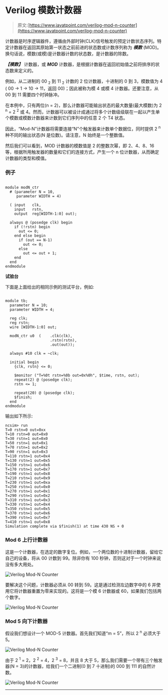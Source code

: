 # Verilog 模数计数器

> 原文:[https://www.javatpoint.com/verilog-mod-n-counter](https://www.javatpoint.com/verilog-mod-n-counter)

计数器是时序逻辑器件，遵循由外部时钟(CLK)信号触发的预定计数状态序列。特定计数器在返回其原始第一状态之前前进的状态数或计数序列称为 ***模数*** (MOD)。换句话说，模数(或模)是计数器计数的状态数，是计数器的除数。

***【模数】*** 计数器，或 ***MOD*** 计数器，是根据计数器在返回初始值之前将排序的状态数来定义的。

例如，从二进制的 00 <sub>2</sub> 到 11 <sub>2</sub> 计数的 2 位计数器，十进制的 0 到 3，模数值为 4 ( 00 → 1 → 10 → 11，返回 00)；因此被称为模 4 或模 4 计数器。还要注意，从 00 到 11 需要四个时钟脉冲。

在本例中，只有两位(n = 2)，那么计数器可能输出状态的最大数量(最大模数)为 2 <sup>n</sup> = 2 <sup>2</sup> 或 4。然而，计数器可以被设计成通过将多个计数级级联在一起以产生单个模数或模数计数器来计数到它们序列中的任意 2 个 T4 状态。

因此，“Mod-N”计数器将需要连接“N”个触发器来计数单个数据位，同时提供 2 <sup>n</sup> 种不同的输出状态(N 是位数)。请注意，N 始终是一个整数值。

然后我们可以看到，MOD 计数器的模数值是 2 的整数次幂，即 2、4、8、16 等，根据所用触发器的数量和它们的连接方式，产生一个 n 位计数器，从而确定计数器的类型和模值。

### 例子

```

module modN_ctr
  # (parameter N = 10,
     parameter WIDTH = 4)

  ( input   clk,
    input   rstn,
   	output  reg[WIDTH-1:0] out);

  always @ (posedge clk) begin
    if (!rstn) begin
      out <= 0;
    end else begin
      if (out == N-1)
        out <= 0;
      else
        out <= out + 1;
    end
  end
endmodule

```

**试验台**

下面是上面给出的相同示例的测试平台，例如:

```

module tb;
  parameter N = 10;
  parameter WIDTH = 4;

  reg clk;
  reg rstn;
  wire [WIDTH-1:0] out;

  modN_ctr u0  ( 	.clk(clk),
                	.rstn(rstn),
                	.out(out));

  always #10 clk = ~clk;

  initial begin
    {clk, rstn} <= 0;

    $monitor ("T=%0t rstn=%0b out=0x%0h", $time, rstn, out);
    repeat(2) @ (posedge clk);
    rstn <= 1;

    repeat(20) @ (posedge clk);
    $finish;
  end
endmodule

```

输出如下所示:

```
ncsim> run
T=0 rstn=0 out=0xx
T=10 rstn=0 out=0x0
T=30 rstn=1 out=0x0
T=50 rstn=1 out=0x1
T=70 rstn=1 out=0x2
T=90 rstn=1 out=0x3
T=110 rstn=1 out=0x4
T=130 rstn=1 out=0x5
T=150 rstn=1 out=0x6
T=170 rstn=1 out=0x7
T=190 rstn=1 out=0x8
T=210 rstn=1 out=0x9
T=230 rstn=1 out=0xa
T=250 rstn=1 out=0x0
T=270 rstn=1 out=0x1
T=290 rstn=1 out=0x2
T=310 rstn=1 out=0x3
T=330 rstn=1 out=0x4
T=350 rstn=1 out=0x5
T=370 rstn=1 out=0x6
T=390 rstn=1 out=0x7
T=410 rstn=1 out=0x8
Simulation complete via $finish(1) at time 430 NS + 0

```

### Mod 6 上行计数器

这是一个计数器，在选定的数字复位。例如，一个两位数的十进制计数器，留给它自己的设备，将从 00 计数到 99。除非你有 100 秒钟，否则这对于一个时钟来说没有多大用处。

![Verilog Mod-N Counter](../Images/fce38cbdb6378e6d98bcccefca5304aa.png)

要解决这个问题，计数器必须从 00 转到 59。这是通过检测左边数字中的 6 并使用它将计数器重置为零来实现的。这将是一个模 6 计数器或 60，如果我们包括两个数字。

![Verilog Mod-N Counter](../Images/4ee84a94a2259c6256f0e4659b2f029d.png)

### Mod 5 向下计数器

假设我们想设计一个 MOD-5 计数器。首先我们知道“m = 5”，所以 2 <sup>n</sup> 必须大于 5。

![Verilog Mod-N Counter](../Images/5c94501056a025d6b2b562ac278cf2e1.png)

由于 2 <sup>1</sup> = 2，2 <sup>2</sup> = 4，2 <sup>3</sup> = 8，并且 8 大于 5，那么我们需要一个带有三个触发器(N = 3)的计数器，给我们一个二进制(0 到 7 十进制)的 000 到 111 的自然计数。

![Verilog Mod-N Counter](../Images/5821b1397c294571b5739b05632afe91.png)

* * *